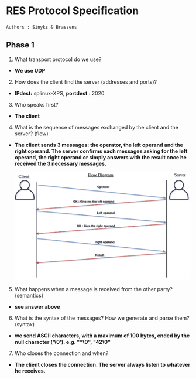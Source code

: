 # RES Protocol Specification

```
Authors : Sinyks & Brassens
```



## Phase 1

1. What transport protocol do we use?

* __We use UDP__

2. How does the client find the server (addresses and ports)?
* __IPdest:__ splinux-XPS, __portdest__ : 2020

3. Who speaks first?
* __The client__

4. What is the sequence of messages exchanged by the client and the server? (flow)
* __The client sends 3 messages: the operator, the left operand and the right operand. The server confirms each messages asking for the left operand, the right operand or simply answers with the result once he received the 3 necessary messages.__

  

  ![Flow Diagram](./diagram/conversationDiagramm.png)



5. What happens when a message is received from the other party? (semantics)
* __see answer above__

6. What is the syntax of the messages? How we generate and parse them? (syntax)
* __we send ASCII characters, with a maximum of 100 bytes, ended by the null character ('\0'). e.g. "*\0", "42\0"__

7. Who closes the connection and when?
* __The client closes the connection. The server always listen to whatever he receives.__
